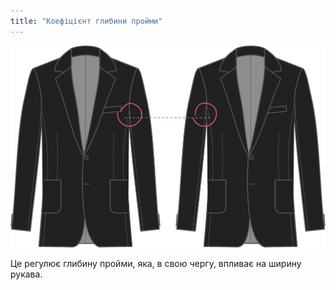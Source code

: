 ```yaml
---
title: "Коефіцієнт глибини пройми"
---
```


![Коефіцієнт глибини пройми](armholedepthfactor.svg)

Це регулює глибину пройми, яка, в свою чергу, впливає на ширину рукава.




